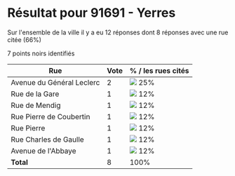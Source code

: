 # Résultat pour 91691 - Yerres

Sur l'ensemble de la ville il y a eu 12 réponses dont 8 réponses avec une rue citée (66%)

7 points noirs identifiés

| Rue | Vote | % / les rues cités|
|-----|------|-------------------|
| Avenue du Général Leclerc | 2 | <img src="../../img/bar_25.gif" />&nbsp;25%|
| Rue de la Gare | 1 | <img src="../../img/bar_12.gif" />&nbsp;12%|
| Rue de Mendig | 1 | <img src="../../img/bar_12.gif" />&nbsp;12%|
| Rue Pierre de Coubertin | 1 | <img src="../../img/bar_12.gif" />&nbsp;12%|
| Rue Pierre | 1 | <img src="../../img/bar_12.gif" />&nbsp;12%|
| Rue Charles de Gaulle | 1 | <img src="../../img/bar_12.gif" />&nbsp;12%|
| Avenue de l'Abbaye | 1 | <img src="../../img/bar_12.gif" />&nbsp;12%|
| **Total** | 8 | 100%|
